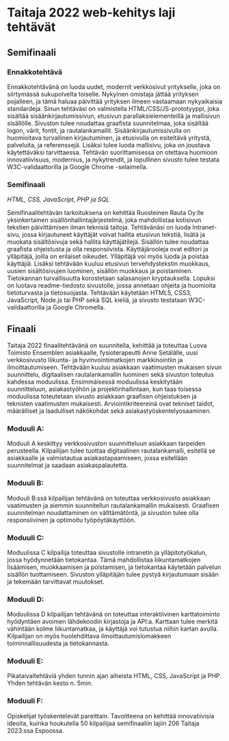 # Taitaja 2022 web-kehitys laji tehtävät

## Semifinaali

### Ennakkotehtävä

Ennakkotehtävänä on luoda uudet, modernit verkkosivut yritykselle, joka on siirtymässä sukupolvelta toiselle. Nykyinen omistaja jättää yrityksen pojalleen, ja tämä haluaa päivittää yrityksen ilmeen vastaamaan nykyaikaisia standardeja. Sinun tehtäväsi on valmistella HTML/CSS/JS-prototyyppi, joka sisältää sisäänkirjautumissivun, etusivun parallaksielementeillä ja mallisivun sisällölle. Sivuston tulee noudattaa graafista suunnitelmaa, joka sisältää logon, värit, fontit, ja rautalankamallit. Sisäänkirjautumissivulla on huomioitava turvallinen kirjautuminen, ja etusivulla on esiteltävä yritystä, palveluita, ja referenssejä. Lisäksi tulee luoda mallisivu, joka on joustava käytettäväksi tarvittaessa. Tehtävän suorittamisessa on otettava huomioon innovatiivisuus, modernius, ja nykytrendit, ja lopullinen sivusto tulee testata W3C-validaattorilla ja Google Chrome -selaimella.

### Semifinaali

_HTML, CSS, JavaScript, PHP ja SQL_

Semifinaalitehtävän tarkoituksena on kehittää Ruosteinen Rauta Oy:lle yksinkertainen sisällönhallintajärjestelmä, joka mahdollistaa kotisivun tekstien päivittämisen ilman teknisiä taitoja. Tehtävänäsi on luoda Intranet-sivu, jossa kirjautuneet käyttäjät voivat hallita etusivun tekstiä, lisätä ja muokata sisältösivuja sekä hallita käyttäjätilejä. Sisällön tulee noudattaa graafista ohjeistusta ja olla responsiivista. Käyttäjärooleja ovat editori ja ylläpitäjä, joilla on erilaiset oikeudet. Ylläpitäjä voi myös luoda ja poistaa käyttäjiä. Lisäksi tehtävään kuuluu etusivun tervehdystekstin muokkaus, uusien sisältösivujen luominen, sisällön muokkaus ja poistaminen. Tietokannan turvallisuutta korostetaan salasanojen kryptauksella. Lopuksi on luotava readme-tiedosto sivustolle, jossa annetaan ohjeita ja huomioita tietoturvasta ja tietosuojasta. Tehtävään käytetään HTML5, CSS3, JavaScript, Node.js tai PHP sekä SQL kieliä, ja sivusto testataan W3C-validaattorilla ja Google Chromella.

## Finaali

Taitaja 2022 finaalitehtävänä on suunnitella, kehittää ja toteuttaa Luova Toimisto Ensemblen asiakkaalle, fysioterapeutti Anne Setälälle, uusi verkkosivusto liikunta- ja hyvinvointimatkojen markkinointiin ja ilmoittautumiseen. Tehtävään kuuluu asiakkaan vaatimusten mukaisen sivun suunnittelu, digitaalisen rautalankamallin luominen sekä sivuston toteutus kahdessa moduulissa. Ensimmäisessä moduulissa keskitytään suunnitteluun, asiakastyöhön ja projektinhallintaan, kun taas toisessa moduulissa toteutetaan sivusto asiakkaan graafisen ohjeistuksen ja teknisten vaatimusten mukaisesti. Arviointikriteereinä ovat tekniset taidot, määrälliset ja laadulliset näkökohdat sekä asiakastyöskentelyosaaminen.

### Moduuli A:

Moduuli A keskittyy verkkosivuston suunnitteluun asiakkaan tarpeiden perusteella. Kilpailijan tulee tuottaa digitaalinen rautalankamalli, esitellä se asiakkaalle ja valmistautua asiakastapaamiseen, jossa esitellään suunnitelmat ja saadaan asiakaspalautetta.

### Moduuli B:

Moduuli B:ssä kilpailijan tehtävänä on toteuttaa verkkosivusto asiakkaan vaatimusten ja aiemmin suunnitellun rautalankamallin mukaisesti. Graafisen suunnitelman noudattaminen on välttämätöntä, ja sivuston tulee olla responsiivinen ja optimoitu työpöytäkäyttöön.

### Moduuli C:

Moduulissa C kilpailija toteuttaa sivustolle intranetin ja ylläpitotyökalun, jossa hyödynnetään tietokantaa. Tämä mahdollistaa liikuntamatkojen lisäämisen, muokkaamisen ja poistamisen, ja tietokantaa käytetään palvelun sisällön tuottamiseen. Sivuston ylläpitäjän tulee pystyä kirjautumaan sisään ja tekemään tarvittavat muutokset.

### Moduuli D:

Moduulissa D kilpailijan tehtävänä on toteuttaa interaktiivinen karttatoiminto hyödyntäen avoimen lähdekoodin kirjastoja ja API:a. Karttaan tulee merkitä vähintään kolme liikuntamatkaa, ja käyttäjä voi tutustua niihin kartan avulla. Kilpailijan on myös huolehdittava ilmoittautumislomakkeen toiminnallisuudesta ja tietokannasta.

### Moduuli E:

Pikataivaltehtäviä yhden tunnin ajan aiheista HTML, CSS, JavaScript ja PHP. Yhden tehtävän kesto n. 5min.

### Moduuli F:

Opiskelijat työskentelevät pareittain. Tavoitteena on kehittää innovatiivisia ideoita, kuinka houkutella 50 kilpailijaa semifinaaliin lajiin 206 Taitaja 2023:ssa Espoossa.
